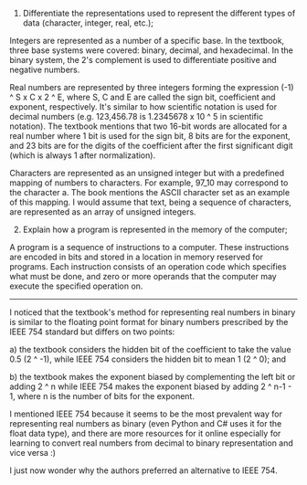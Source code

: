 1. Differentiate the representations used to represent the different types of data (character, integer, real, etc.);

Integers are represented as a number of a specific base. In the textbook, three base systems were covered: binary, decimal, and hexadecimal. In the binary system, the 2's complement is used to differentiate positive and negative numbers. 

Real numbers are represented by three integers forming the expression (-1) ^ S x C x 2 ^ E, where S, C and E are called the sign bit, coefficient and exponent, respectively. It's similar to how scientific notation is used for decimal numbers (e.g. 123,456.78 is 1.2345678 x 10 ^ 5 in scientific notation). The textbook mentions that two 16-bit words are allocated for a real number where 1 bit is used for the sign bit, 8 bits are for the exponent, and 23 bits are for the digits of the coefficient after the first significant digit (which is always 1 after normalization).

Characters are represented as an unsigned integer but with a predefined mapping of numbers to characters. For example, 97_10 may correspond to the character a. The book mentions the ASCII character set as an example of this mapping. I would assume that text, being a sequence of characters, are represented as an array of unsigned integers.

2. Explain how a program is represented in the memory of the computer;

A program is a sequence of instructions to a computer. These instructions are encoded in bits and stored in a location in memory reserved for programs. Each instruction consists of an operation code which specifies what must be done, and zero or more operands that the computer may execute the specified operation on.

---

I noticed that the textbook's method for representing real numbers in binary is similar to the floating point format for binary numbers prescribed by the IEEE 754 standard but differs on two points: 

a) the textbook considers the hidden bit of the coefficient to take the value 0.5 (2 ^ -1), while IEEE 754 considers the hidden bit to mean 1 (2 ^ 0); and 

b) the textbook makes the exponent biased by complementing the left bit or adding 2 ^ n while IEEE 754 makes the exponent biased by adding 2 ^ n-1 - 1, where n is the number of bits for the exponent.

I mentioned IEEE 754 because it seems to be the most prevalent way for representing real numbers as binary (even Python and C# uses it for the float data type), and there are more resources for it online especially for learning to convert real numbers from decimal to binary representation and vice versa :)

I just now wonder why the authors preferred an alternative to IEEE 754.